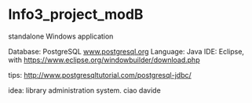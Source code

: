 # Info3_project_modB
standalone Windows application

Database: PostgreSQL www.postgresql.org
Language: Java
IDE: Eclipse, with https://www.eclipse.org/windowbuilder/download.php 

tips: http://www.postgresqltutorial.com/postgresql-jdbc/

idea: library administration system.
ciao davide

